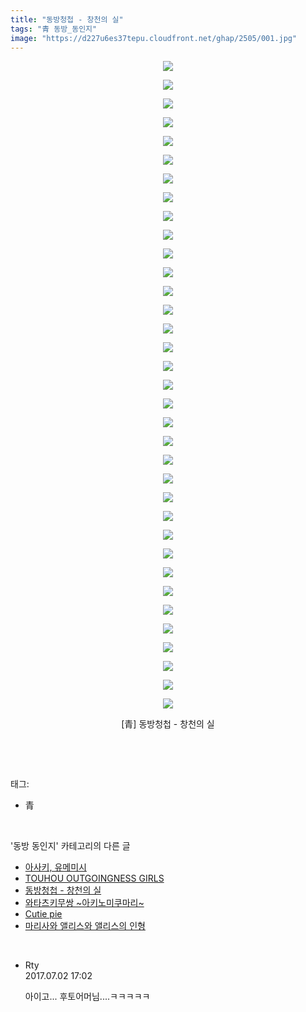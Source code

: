 ```yaml
---
title: "동방청첩 - 창천의 실"
tags: "青 동방_동인지"
image: "https://d227u6es37tepu.cloudfront.net/ghap/2505/001.jpg"
---
```

<div class="article">
<p style="text-align: center; clear: none; float: none;"><img src="{{ site.imgserver6 }}/ghap/2505/001.jpg"/></p>
<p style="text-align: center; clear: none; float: none;"><img src="{{ site.imgserver6 }}/ghap/2505/002.jpg"/></p>
<p style="text-align: center; clear: none; float: none;"><img src="{{ site.imgserver6 }}/ghap/2505/003.jpg"/></p>
<p style="text-align: center; clear: none; float: none;"><img src="{{ site.imgserver6 }}/ghap/2505/004.jpg"/></p>
<p style="text-align: center; clear: none; float: none;"><img src="{{ site.imgserver6 }}/ghap/2505/005.jpg"/></p>
<p style="text-align: center; clear: none; float: none;"><img src="{{ site.imgserver6 }}/ghap/2505/006.jpg"/></p>
<p style="text-align: center; clear: none; float: none;"><img src="{{ site.imgserver6 }}/ghap/2505/007.jpg"/></p>
<p style="text-align: center; clear: none; float: none;"><img src="{{ site.imgserver6 }}/ghap/2505/008.jpg"/></p>
<p style="text-align: center; clear: none; float: none;"><img src="{{ site.imgserver6 }}/ghap/2505/009.jpg"/></p>
<p style="text-align: center; clear: none; float: none;"><img src="{{ site.imgserver6 }}/ghap/2505/010.jpg"/></p>
<p style="text-align: center; clear: none; float: none;"><img src="{{ site.imgserver6 }}/ghap/2505/011.jpg"/></p>
<p style="text-align: center; clear: none; float: none;"><img src="{{ site.imgserver6 }}/ghap/2505/012.jpg"/></p>
<p style="text-align: center; clear: none; float: none;"><img src="{{ site.imgserver6 }}/ghap/2505/013.jpg"/></p>
<p style="text-align: center; clear: none; float: none;"></p>
<p style="text-align: center; clear: none; float: none;"></p>
<p style="text-align: center; clear: none; float: none;"><img src="{{ site.imgserver6 }}/ghap/2505/014.jpg"/></p>
<p style="text-align: center; clear: none; float: none;"><img src="{{ site.imgserver6 }}/ghap/2505/015.jpg"/></p>
<p style="text-align: center; clear: none; float: none;"></p>
<p style="text-align: center; clear: none; float: none;"></p>
<p style="text-align: center; clear: none; float: none;"><img src="{{ site.imgserver6 }}/ghap/2505/016.jpg"/></p>
<p style="text-align: center; clear: none; float: none;"><img src="{{ site.imgserver6 }}/ghap/2505/017.jpg"/></p>
<p style="text-align: center; clear: none; float: none;"><img src="{{ site.imgserver6 }}/ghap/2505/018.jpg"/></p>
<p style="text-align: center; clear: none; float: none;"><img src="{{ site.imgserver6 }}/ghap/2505/019.jpg"/></p>
<p style="text-align: center; clear: none; float: none;"><img src="{{ site.imgserver6 }}/ghap/2505/020.jpg"/></p>
<p style="text-align: center; clear: none; float: none;"><img src="{{ site.imgserver6 }}/ghap/2505/021.jpg"/></p>
<p style="text-align: center; clear: none; float: none;"><img src="{{ site.imgserver6 }}/ghap/2505/022.jpg"/></p>
<p style="text-align: center; clear: none; float: none;"><img src="{{ site.imgserver6 }}/ghap/2505/023.jpg"/></p>
<p style="text-align: center; clear: none; float: none;"><img src="{{ site.imgserver6 }}/ghap/2505/024.jpg"/></p>
<p style="text-align: center; clear: none; float: none;"><img src="{{ site.imgserver6 }}/ghap/2505/025.jpg"/></p>
<p style="text-align: center; clear: none; float: none;"><img src="{{ site.imgserver6 }}/ghap/2505/026.jpg"/></p>
<p style="text-align: center; clear: none; float: none;"><img src="{{ site.imgserver6 }}/ghap/2505/027.jpg"/></p>
<p style="text-align: center; clear: none; float: none;"><img src="{{ site.imgserver6 }}/ghap/2505/028.jpg"/></p>
<p style="text-align: center; clear: none; float: none;"><img src="{{ site.imgserver6 }}/ghap/2505/029.jpg"/></p>
<p style="text-align: center; clear: none; float: none;"><img src="{{ site.imgserver6 }}/ghap/2505/030.jpg"/></p>
<p style="text-align: center; clear: none; float: none;"><img src="{{ site.imgserver6 }}/ghap/2505/031.jpg"/></p>
<p style="text-align: center; clear: none; float: none;"><img src="{{ site.imgserver6 }}/ghap/2505/032.jpg"/></p>
<p style="text-align: center; clear: none; float: none;"><img src="{{ site.imgserver6 }}/ghap/2505/033.jpg"/></p>
<p style="text-align: center; clear: none; float: none;"><img src="{{ site.imgserver6 }}/ghap/2505/034.jpg"/></p>
<p style="text-align: center; clear: none; float: none;"><img src="{{ site.imgserver6 }}/ghap/2505/035.jpg"/></p>
<p style="text-align: center; clear: none; float: none;">[青] 동방청첩 - 창천의 실</p>
<p><br/></p>
</div><br/>
<div class="tagTrail">
<p>태그: </p>
<ul>
<li>青</li>
</ul>
</div><br/>
<div class="another">
<p>'동방 동인지' 카테고리의 다른 글</p>
<ul>
<li><a href="/ghap_2507">아사키, 유메미시</a></li>
<li><a href="/ghap_2506">TOUHOU OUTGOINGNESS GIRLS</a></li>
<li><a href="/ghap_2505">동방청첩 - 창천의 실</a></li>
<li><a href="/ghap_2504">와타츠키무쌍 ~아키노미쿠마리~</a></li>
<li><a href="/ghap_2503">Cutie pie</a></li>
<li><a href="/ghap_2501">마리사와 앨리스와 앨리스의 인형</a></li>
</ul>
</div><br/>
<div class="cb_module cb_fluid">
<div class="cb_wrt cb_profile">
<div class="comment">
<ul>
<li class="cb_thumb_off" id="comment15027615">
<div class="cb_comment_area">
<div class="cb_info_area">
<div class="cb_section">
<span class="cb_nick_name">Rty</span>
</div>
<div class="cb_section">
<span class="cb_date">2017.07.02 17:02 </span>
</div>
</div>
<div class="cb_dsc_comment">
<p class="cb_dsc">
											아이고... 후토어머님....ㅋㅋㅋㅋㅋ
										</p>
</div>
</div></li>
</ul>
</div>
</div><!-- commentList close -->
</div><br/>
